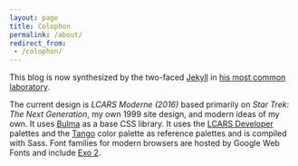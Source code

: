 ```yaml
---
layout: page
title: Colophon
permalink: /about/
redirect_from:
 - /colophon/
---
```


This blog is now synthesized by the two-faced [Jekyll](http://jekyllrb.com)
in [his most common laboratory](http://pages.github.com).

The current design is *LCARS Moderne (2016)* based primarily on *Star Trek: The Next Generation*,
my own 1999 site design, and modern ideas of my own. It uses [Bulma](http://bulma.io) as a base
CSS library. It uses the [LCARS Developer](http://lcarsdeveloper.com) palettes and the
[Tango](http://tango.freedesktop.org/Tango_Icon_Theme_Guidelines) color
palette as reference palettes and is compiled with Sass. Font families
for modern browsers are hosted by Google Web Fonts and include [Exo
2](http://ndiscovered.com/exo-2/).
